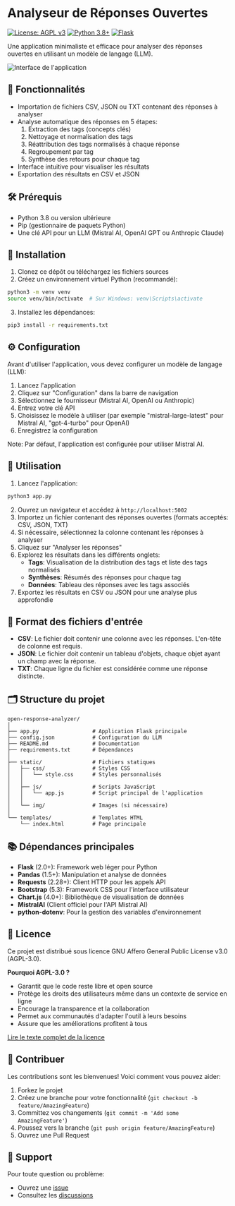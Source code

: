 # Analyseur de Réponses Ouvertes

[![License: AGPL v3](https://img.shields.io/badge/License-AGPL%20v3-blue.svg)](https://www.gnu.org/licenses/agpl-3.0)
[![Python 3.8+](https://img.shields.io/badge/python-3.8+-blue.svg)](https://www.python.org/downloads/)
[![Flask](https://img.shields.io/badge/flask-2.0+-green.svg)](https://flask.palletsprojects.com/)

Une application minimaliste et efficace pour analyser des réponses ouvertes en utilisant un modèle de langage (LLM).

![Interface de l'application](static/img/screenshot.png)

## 🚀 Fonctionnalités

- Importation de fichiers CSV, JSON ou TXT contenant des réponses à analyser
- Analyse automatique des réponses en 5 étapes:
  1. Extraction des tags (concepts clés)
  2. Nettoyage et normalisation des tags
  3. Réattribution des tags normalisés à chaque réponse
  4. Regroupement par tag
  5. Synthèse des retours pour chaque tag
- Interface intuitive pour visualiser les résultats
- Exportation des résultats en CSV et JSON

## 🛠 Prérequis

- Python 3.8 ou version ultérieure
- Pip (gestionnaire de paquets Python)
- Une clé API pour un LLM (Mistral AI, OpenAI GPT ou Anthropic Claude)

## 🔧 Installation

1. Clonez ce dépôt ou téléchargez les fichiers sources
2. Créez un environnement virtuel Python (recommandé):

```bash
python3 -m venv venv
source venv/bin/activate  # Sur Windows: venv\Scripts\activate
```

3. Installez les dépendances:

```bash
pip3 install -r requirements.txt
```

## ⚙️ Configuration

Avant d'utiliser l'application, vous devez configurer un modèle de langage (LLM):

1. Lancez l'application
2. Cliquez sur "Configuration" dans la barre de navigation
3. Sélectionnez le fournisseur (Mistral AI, OpenAI ou Anthropic)
4. Entrez votre clé API
5. Choisissez le modèle à utiliser (par exemple "mistral-large-latest" pour Mistral AI, "gpt-4-turbo" pour OpenAI)
6. Enregistrez la configuration

Note: Par défaut, l'application est configurée pour utiliser Mistral AI.

## 📖 Utilisation

1. Lancez l'application:

```bash
python3 app.py
```

2. Ouvrez un navigateur et accédez à `http://localhost:5002`
3. Importez un fichier contenant des réponses ouvertes (formats acceptés: CSV, JSON, TXT)
4. Si nécessaire, sélectionnez la colonne contenant les réponses à analyser
5. Cliquez sur "Analyser les réponses"
6. Explorez les résultats dans les différents onglets:
   - **Tags**: Visualisation de la distribution des tags et liste des tags normalisés
   - **Synthèses**: Résumés des réponses pour chaque tag
   - **Données**: Tableau des réponses avec les tags associés
7. Exportez les résultats en CSV ou JSON pour une analyse plus approfondie

## 📄 Format des fichiers d'entrée

- **CSV**: Le fichier doit contenir une colonne avec les réponses. L'en-tête de colonne est requis.
- **JSON**: Le fichier doit contenir un tableau d'objets, chaque objet ayant un champ avec la réponse.
- **TXT**: Chaque ligne du fichier est considérée comme une réponse distincte.

## 🗂 Structure du projet

```
open-response-analyzer/
│
├── app.py                 # Application Flask principale
├── config.json            # Configuration du LLM
├── README.md              # Documentation
├── requirements.txt       # Dépendances
│
├── static/                # Fichiers statiques
│   ├── css/               # Styles CSS
│   │   └── style.css      # Styles personnalisés
│   │
│   ├── js/                # Scripts JavaScript
│   │   └── app.js         # Script principal de l'application
│   │
│   └── img/               # Images (si nécessaire)
│
└── templates/             # Templates HTML
    └── index.html         # Page principale
```

## 📚 Dépendances principales

- **Flask** (2.0+): Framework web léger pour Python
- **Pandas** (1.5+): Manipulation et analyse de données
- **Requests** (2.28+): Client HTTP pour les appels API
- **Bootstrap** (5.3): Framework CSS pour l'interface utilisateur
- **Chart.js** (4.0+): Bibliothèque de visualisation de données
- **MistralAI** (Client officiel pour l'API Mistral AI)
- **python-dotenv**: Pour la gestion des variables d'environnement

## 📜 Licence

Ce projet est distribué sous licence GNU Affero General Public License v3.0 (AGPL-3.0).

**Pourquoi AGPL-3.0 ?**
- Garantit que le code reste libre et open source
- Protège les droits des utilisateurs même dans un contexte de service en ligne
- Encourage la transparence et la collaboration
- Permet aux communautés d'adapter l'outil à leurs besoins
- Assure que les améliorations profitent à tous

[Lire le texte complet de la licence](LICENSE)

## 🤝 Contribuer

Les contributions sont les bienvenues! Voici comment vous pouvez aider:

1. Forkez le projet
2. Créez une branche pour votre fonctionnalité (`git checkout -b feature/AmazingFeature`)
3. Committez vos changements (`git commit -m 'Add some AmazingFeature'`)
4. Poussez vers la branche (`git push origin feature/AmazingFeature`)
5. Ouvrez une Pull Request

## 💬 Support

Pour toute question ou problème:
- Ouvrez une [issue](https://github.com/Fasterious/open-response-analyzer-app.py-/issues)
- Consultez les [discussions](https://github.com/Fasterious/open-response-analyzer-app.py-/discussions) 